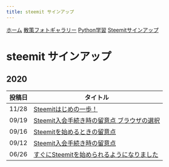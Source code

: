 ```yaml
---
title: steemit サインアップ
---
```


[ホーム](./) [散策フォトギャラリー](./photogarally.html) [Python学習](./python.html) [Steemitサインアップ](./steemitsignup.html)

# steemit サインアップ

## 2020

|投稿日|タイトル|
|--|---|
|11/28|[Steemitはじめの一歩！](https://steemit.com/japanese/@yasu/7fuxcn-steemit)|
|09/19|[Steemit入会手続き時の留意点  ブラウザの選択](https://steemit.com/hive-101145/@yasu/4e8vth-steemit)|
|09/16|[Steemitを始めるときの留意点](https://steemit.com/hive-101145/@yasu/6bbbkx-steemit)|
|09/12|[Steemit入会手続き時の留意点](https://steemit.com/hive-101145/@yasu/4d2m7b-steemit)|
|06/26|[すぐにSteemitを始められるようになりました](https://steemit.com/hive-101145/@yasu/4jw6lw-steemit)|

